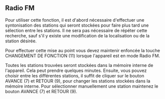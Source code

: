## Radio FM  

Pour utiliser cette fonction, il est d'abord nécessaire d'effectuer une syntonisation des stations qui seront stockées pour faire plus tard une sélection entre les stations.  Il ne sera pas nécessaire de répéter cette recherche, sauf s'il y existe une modification de la localisation ou de la station désirée.

Pour effectuer cette mise au point vous devez maintenir enfoncée la touche CHANGEMENT DE FONCTION (11) lorsque l'appareil est en mode Radio FM. 

Toutes les stations trouvées seront stockées dans la mémoire interne de l'appareil. Cela peut prendre quelques minutes.
Ensuite, vous pouvez choisir entre les différentes stations, il suffit de cliquer sur le bouton AVANCE (7) et RETOUR (9), pour changer les stations stockées dans la mémoire interne. Pour sélectionner manuellement une station maintenez le bouton AVANCE (7) et RETOUR (9).


